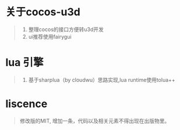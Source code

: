 # 关于cocos-u3d
>1. 整理cocos的接口方便转u3d开发
>2. ui推荐使用fairygui
# lua 引擎
>1. 基于sharplua（by cloudwu）思路实现,lua runtime使用tolua++
# liscence
> 修改版的MIT, 增加一条，代码以及相关元素不得出现在出版物里。

